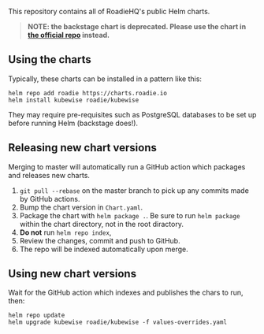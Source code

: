 This repository contains all of RoadieHQ's public Helm charts.

> **NOTE: the backstage chart is deprecated. Please use the chart in [the official repo][repo] instead.**

[repo]: https://github.com/backstage/backstage/tree/master/contrib/chart/backstage


## Using the charts

Typically, these charts can be installed in a pattern like this:

```shell
helm repo add roadie https://charts.roadie.io
helm install kubewise roadie/kubewise
```

They may require pre-requisites such as PostgreSQL databases to be set up before running
Helm (backstage does!).

## Releasing new chart versions

Merging to master will automatically run a GitHub action which packages and releases
new charts.

 1. `git pull --rebase` on the master branch to pick up any commits made by GitHub actions.
 2. Bump the chart version in `Chart.yaml`.
 2. Package the chart with `helm package .`. Be sure to run `helm package` within the chart directory, not in the root diractory.
 3. **Do not** run `helm repo index`,
 5. Review the changes, commit and push to GitHub.
 6. The repo will be indexed automatically upon merge.

## Using new chart versions

Wait for the GitHub action which indexes and publishes the chars to run, then:

```shell
helm repo update
helm upgrade kubewise roadie/kubewise -f values-overrides.yaml
```

